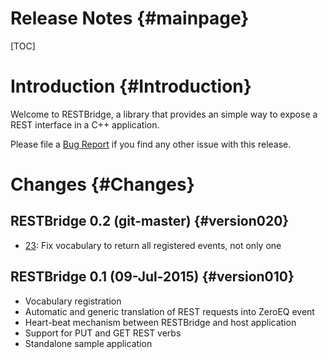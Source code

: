 Release Notes {#mainpage}
============

[TOC]

# Introduction {#Introduction}

Welcome to RESTBridge, a library that provides an simple way to expose a REST
interface in a C++ application.

Please file a [Bug Report](https://github.com/BlueBrain/RESTBridge/issues)
if you find any other issue with this release.

# Changes {#Changes}

## RESTBridge 0.2 (git-master) {#version020}

* [23](https://github.com/BlueBrain/RESTBridge/pull/23):
Fix vocabulary to return all registered events, not only one

## RESTBridge 0.1 (09-Jul-2015) {#version010}

* Vocabulary registration
* Automatic and generic translation of REST requests into ZeroEQ event
* Heart-beat mechanism between RESTBridge and host application
* Support for PUT and GET REST verbs
* Standalone sample application

